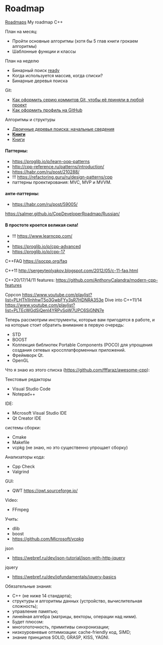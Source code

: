 # Roadmap
[Roadmaps](https://roadmap.sh/)
My roadmap C++


План на месяц:
- Пройти основные алгоритмы (хотя бы 5 глав книги грокаем алгоритмы)
- Шаблонные функции и классы

План на неделю
- Бинарный поиск [ready](https://github.com/llnoor/algorithms/tree/main/binary_search/c)
- Когда используется массив, когда списки?
- Бинарные деревья поиска


Git:
- [Как оформить серию коммитов Git, чтобы её приняли в любой проект](https://habr.com/ru/company/vk/blog/572560/)
- [Как оформить профиль на GitHub](https://dou.ua/lenta/articles/github-profile-for-beginners/)

Алгоритмы и структуры
- [Двоичные деревья поиска: начальные сведения](http://algolist.ru/ds/btree.php)
- [**Книги**](https://techrocks.ru/2020/07/09/top-7-books-about-algorithms-in-russian/)
- [Книги](https://hashdork.com/ru/best-books-on-data-structures-and-algorithms/)


#### Паттерны:
- https://proglib.io/p/learn-oop-patterns
- http://cpp-reference.ru/patterns/introduction/
- https://habr.com/ru/post/210288/
- !!! https://refactoring.guru/ru/design-patterns/cpp
- паттерны проектирования: MVC, MVP и MVVM.
#### анти-паттерны:
- https://habr.com/ru/post/59005/

https://salmer.github.io/CppDeveloperRoadmap/Russian/
#### В простоте кроется великая сила! 

- !!! https://www.learncpp.com/
- 
- https://proglib.io/p/cpp-advanced
- https://proglib.io/p/cpp-17

C++FAQ
https://isocpp.org/faq

C++11
http://sergeyteplyakov.blogspot.com/2012/05/c-11-faq.html

C++20/17/14/11 features: https://github.com/AnthonyCalandra/modern-cpp-features


Cppcon https://www.youtube.com/playlist?list=PLHTh1InhhwT5o3GwbFYy3sR7HDNRA353e
Dive into C++11/14 https://www.youtube.com/playlist?list=PLTEcWGdSiQenl4YRPvSqW7UPC6SiGNN7e


Теперь рассмотрим инструменты, которые вам пригодятся в работе, и на которые стоит обратить внимание в первую очередь:
- STD
- BOOST
- Коллекция библиотек Portable Components (POCO) для упрощения создания сетевых кроссплатформенных приложений.
- Фреймворк Qt.
- OpenGL


Что я знаю из этого списка (https://github.com/fffaraz/awesome-cpp):

Текстовые редакторы
- Visual Studio Code
- Notepad++

IDE:
- Microsoft Visual Studio IDE
- Qt Creator IDE

системы сборки:
- Cmake
- Makefile
- vcpkg (не знаю, но это существенно упрощает сборку)

Анализаторы кода:
- Cpp Check
- Valgrind

GUI:
- QWT https://qwt.sourceforge.io/

Video:
- FFmpeg 

Учить:
- dlib
- boost
- https://github.com/Microsoft/vcpkg

json
- https://webref.ru/dev/json-tutorial/json-with-http-jquery

jquery
- https://webref.ru/dev/jqfundamentals/jquery-basics

Обязательные знания:
- C++ (не ниже 14 стандарта);
- структуры и алгоритмы данных (устройство, вычислительная сложность);
- управление памятью;
- линейная алгебра (матрицы, векторы, операции над ними).
- Будет плюсом:
- многопоточность, примитивы синхронизации;
- низкоуровневые оптимизации: cache-friendly код, SIMD;
- знание принципов SOLID, GRASP, KISS, YAGNI.
